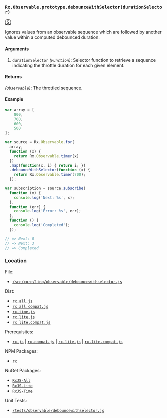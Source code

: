 ### `Rx.Observable.prototype.debounceWithSelector(durationSelector)` ###
[&#x24C8;](https://github.com/Reactive-Extensions/RxJS/blob/master/src/core/linq/observable/debouncewithselector.js "View in source")

Ignores values from an observable sequence which are followed by another value within a computed debounced duration.

#### Arguments
1. `durationSelector` *(`Function`)*: Selector function to retrieve a sequence indicating the throttle duration for each given element.

#### Returns
*(`Observable`)*: The throttled sequence.

#### Example
```js
var array = [
    800,
    700,
    600,
    500
];

var source = Rx.Observable.for(
  array,
  function (x) {
    return Rx.Observable.timer(x)
  })
  .map(function(x, i) { return i; })
  .debounceWithSelector(function (x) {
    return Rx.Observable.timer(700);
  });

var subscription = source.subscribe(
  function (x) {
    console.log('Next: %s', x);
  },
  function (err) {
    console.log('Error: %s', err);
  },
  function () {
    console.log('Completed');
  });

// => Next: 0
// => Next: 3
// => Completed
```

### Location

File:
- [`/src/core/linq/observable/debouncewithselector.js`](https://github.com/Reactive-Extensions/RxJS/blob/master/src/core/linq/observable/debouncewithselector.js)

Dist:
- [`rx.all.js`](https://github.com/Reactive-Extensions/RxJS/blob/master/dist/rx.all.js)
- [`rx.all.compat.js`](https://github.com/Reactive-Extensions/RxJS/blob/master/dist/rx.all.compat.js)
- [`rx.time.js`](https://github.com/Reactive-Extensions/RxJS/blob/master/dist/rx.time.js)
- [`rx.lite.js`](https://github.com/Reactive-Extensions/RxJS/blob/master/dist/rx.lite.js)
- [`rx.lite.compat.js`](https://github.com/Reactive-Extensions/RxJS/blob/master/dist/rx.lite.compat.js)

Prerequisites:
- [`rx.js`](https://github.com/Reactive-Extensions/RxJS/blob/master/dist/rx.js) | [`rx.compat.js`](https://github.com/Reactive-Extensions/RxJS/blob/master/dist/rx.compat.js) | [`rx.lite.js`](https://github.com/Reactive-Extensions/RxJS/blob/master/dist/rx.lite.js) | [`rx.lite.compat.js`](https://github.com/Reactive-Extensions/RxJS/blob/master/dist/rx.lite.compat.js)

NPM Packages:
- [`rx`](https://www.npmjs.org/package/rx)

NuGet Packages:
- [`RxJS-All`](http://www.nuget.org/packages/RxJS-All/)
- [`RxJS-Lite`](http://www.nuget.org/packages/RxJS-Lite/)
- [`RxJS-Time`](http://www.nuget.org/packages/RxJS-Time/)

Unit Tests:
- [`/tests/observable/debouncewithselector.js`](https://github.com/Reactive-Extensions/RxJS/blob/master/tests/observable/debouncewithselector.js)
